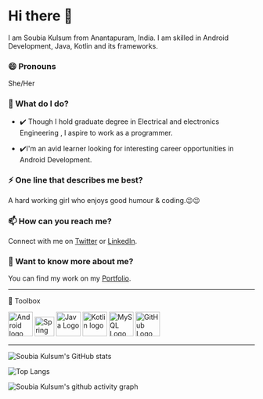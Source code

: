 # Hi there 👋
I am Soubia Kulsum from Anantapuram, India. I am skilled in Android Development, Java, Kotlin and its frameworks.

### 😄 Pronouns
She/Her

### 🌱 What do I do?
- ✔️ Though I hold graduate degree in Electrical and electronics Engineering , I aspire to work as a programmer.

- ✔️I'm an avid learner looking for interesting career opportunities in Android Development. 


### ⚡ One line that describes me best? 
A hard working girl who enjoys good humour & coding.😉😉

### 📫 How can you reach me?
Connect with me on [Twitter](https://twitter.com/soubia_kulsum) or [LinkedIn](https://www.linkedin.com/in/soubia-kulsum/).

### 💬 Want to know more about me?
You can find my work on my [Portfolio](https://soubiakulsum.github.io/).
</ul>


---
🧰 Toolbox
 
<img src="https://cdn.worldvectorlogo.com/logos/android-logomark.svg" alt="Android logo" width="50" height="50"/>       <img src="https://cdn.worldvectorlogo.com/logos/spring-3.svg" alt="Spring logo" width="40" height="40"/>       <img src="https://cdn.worldvectorlogo.com/logos/java-4.svg" alt="Java Logo" width="50" height="50"/>       <img src="https://cdn.worldvectorlogo.com/logos/kotlin-2.svg" alt="Kotlin logo" width="50" height="50"/>        <img src="https://cdn.worldvectorlogo.com/logos/mysql-5.svg" alt="MySQL Logo" width="50" height="50"/>       <img src="https://cdn.worldvectorlogo.com/logos/git-icon.svg" alt="GitHub Logo" width="50" height="50"/>       

---



![Soubia Kulsum's GitHub stats](https://github-readme-stats.vercel.app/api?username=soubiakulsum&show_icons=true&theme=radical)

![Top Langs](https://github-readme-stats.vercel.app/api/top-langs/?username=soubiakulsum&layout=compact&theme=radical)


![Soubia Kulsum's github activity graph](https://activity-graph.herokuapp.com/graph?username=soubiakulsum&theme=dracula)
